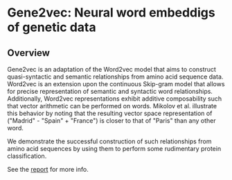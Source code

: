 # Gene2vec: Neural word embeddigs of genetic data

## Overview
Gene2vec is an adaptation of the Word2vec model that aims to construct quasi-syntactic and semantic relationships from amino acid sequence data. Word2vec is an extension upon the continuous Skip-gram model that allows for precise representation of semantic and syntactic word relationships. Additionally, Word2vec representations exhibit additive composability such that vector arithmetic can be performed on words. Mikolov et al. illustrate this behavior by noting that the resulting vector space representation of ("Madrid" - "Spain" + "France") is closer to that of "Paris" than any other word.

We demonstrate the successful construction of such relationships from amino acid sequences by using them to perform some rudimentary protein classification.

See the [report](https://github.com/davidcox143/Gene2vec/blob/master/jupyter-nb/Gene2vec.ipynb) for more info. 

